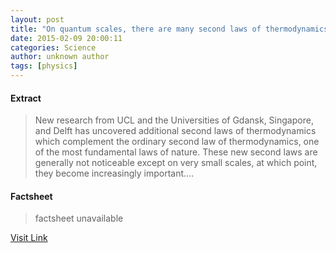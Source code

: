 ```yaml
---
layout: post
title: "On quantum scales, there are many second laws of thermodynamics"
date: 2015-02-09 20:00:11
categories: Science
author: unknown author
tags: [physics]
---
```



#### Extract
>New research from UCL and the Universities of Gdansk, Singapore, and Delft has uncovered additional second laws of thermodynamics which complement the ordinary second law of thermodynamics, one of the most fundamental laws of nature. These new second laws are generally not noticeable except on very small scales, at which point, they become increasingly important....

#### Factsheet
>factsheet unavailable

[Visit Link](http://phys.org/news342703682.html)


